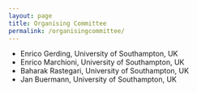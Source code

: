 ```yaml
---
layout: page
title: Organising Committee
permalink: /organisingcommittee/
---
```


- Enrico Gerding, University of Southampton, UK
- Enrico Marchioni, University of Southampton, UK
- Baharak Rastegari, University of Southampton, UK
- Jan Buermann, University of Southampton, UK
